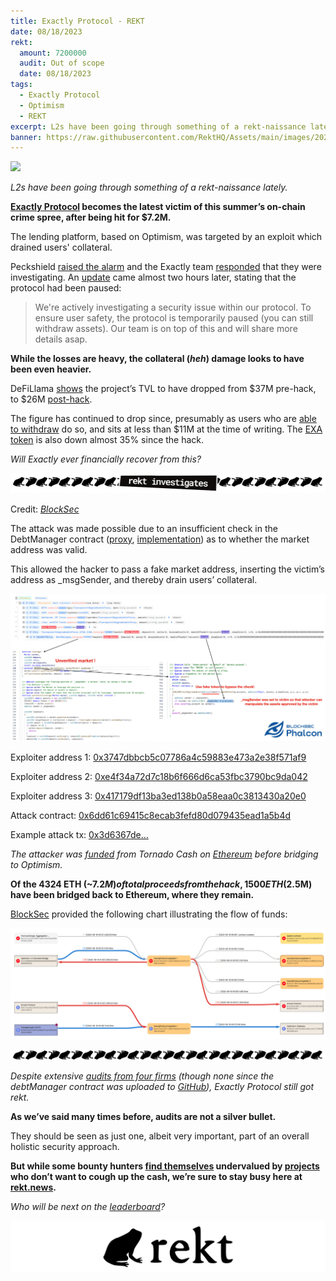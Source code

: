 ```yaml
---
title: Exactly Protocol - REKT
date: 08/18/2023
rekt:
  amount: 7200000
  audit: Out of scope
  date: 08/18/2023
tags:
  - Exactly Protocol
  - Optimism
  - REKT
excerpt: L2s have been going through something of a rekt-naissance lately. Exactly Protocol got hit for $7.2M by an exploit which drained users' collateral. Will Exactly ever financially recover from this?
banner: https://raw.githubusercontent.com/RektHQ/Assets/main/images/2023/01/exactly-header.png
---
```


![](https://raw.githubusercontent.com/RektHQ/Assets/main/images/2023/01/exactly-header.png)

_L2s have been going through something of a rekt-naissance lately._

**[Exactly Protocol](https://twitter.com/ExactlyProtocol) becomes the latest victim of this summer’s on-chain crime spree, after being hit for $7.2M.**

The lending platform, based on Optimism, was targeted by an exploit which drained users' collateral.

Peckshield [raised the alarm](https://twitter.com/peckshield/status/1692469871962202522) and the Exactly team [responded](https://twitter.com/ExactlyProtocol/status/1692481399620858053) that they were investigating. An [update](https://twitter.com/ExactlyProtocol/status/1692509323690184966) came almost two hours later, stating that the protocol had been paused:

>We're actively investigating a security issue within our protocol. To ensure user safety, the protocol is temporarily paused (you can still withdraw assets). Our team is on top of this and will share more details asap.

**While the losses are heavy, the collateral (_heh_) damage looks to have been even heavier.**

DeFiLlama [shows](https://defillama.com/protocol/exactly) the project’s TVL to have dropped from $37M pre-hack, to $26M [post-hack](https://twitter.com/PeckShieldAlert/status/1692484653494751563).

The figure has continued to drop since, presumably as users who are [able to withdraw](https://twitter.com/MoJo_Fi/status/1692511090930815438) do so, and sits at less than $11M at the time of writing. The [EXA token](https://www.coingecko.com/en/coins/exactly-token) is also down almost 35% since the hack.

_Will Exactly ever financially recover from this?_

![](https://raw.githubusercontent.com/RektHQ/Assets/main/images/2021/09/rekt-investigates-linebreak.png)

Credit: _[BlockSec](https://twitter.com/BlockSecTeam/status/1692533280971936059)_

The attack was made possible due to an insufficient check in the DebtManager contract ([proxy](https://optimistic.etherscan.io/address/0x675d410dcf6f343219AAe8d1DDE0BFAB46f52106), [implementation](https://optimistic.etherscan.io/address/0x16748Cb753A68329cA2117a7647aA590317EbF41#code)) as to whether the market address was valid.

This allowed the hacker to pass a fake market address, inserting the victim’s address as _msgSender, and thereby drain users’ collateral.

![](https://raw.githubusercontent.com/RektHQ/Assets/main/images/2023/01/exactly-code.png)

Exploiter address 1: [0x3747dbbcb5c07786a4c59883e473a2e38f571af9](https://optimistic.etherscan.io/address/0x3747dbbcb5c07786a4c59883e473a2e38f571af9)

Exploiter address 2: [0xe4f34a72d7c18b6f666d6ca53fbc3790bc9da042](https://optimistic.etherscan.io/address/0xe4f34a72d7c18b6f666d6ca53fbc3790bc9da042)

Exploiter address 3: [0x417179df13ba3ed138b0a58eaa0c3813430a20e0](https://optimistic.etherscan.io/address/0x417179df13ba3ed138b0a58eaa0c3813430a20e0)

Attack contract: [0x6dd61c69415c8ecab3fefd80d079435ead1a5b4d](https://optimistic.etherscan.io/address/0x6dd61c69415c8ecab3fefd80d079435ead1a5b4d#code)

Example attack tx: [0x3d6367de…](https://optimistic.etherscan.io/tx/0x3d6367de5c191204b44b8a5cf975f257472087a9aadc59b5d744ffdef33a520e)

_The attacker was [funded](https://etherscan.io/tx/0x97618de89d43593dda51585a07972a1267d11433e387f89bfc2831ce120c2f86) from Tornado Cash on [Ethereum](https://etherscan.io/address/0xe4f34a72d7c18b6f666d6ca53fbc3790bc9da042) before bridging to Optimism._

**Of the 4324 ETH (~$7.2M) of total proceeds from the hack, 1500 ETH ($2.5M) have been bridged back to Ethereum, where they remain.**

[BlockSec](https://twitter.com/MetaSleuth/status/1692529887628636439) provided the following chart illustrating the flow of funds:

![](https://raw.githubusercontent.com/RektHQ/Assets/main/images/2023/01/exactly-funds.png)

![](https://raw.githubusercontent.com/RektHQ/Assets/main/images/2021/03/rekt-linebreak.png)

_Despite extensive [audits from four firms](https://docs.exact.ly/security/audits) (though none since the debtManager contract was uploaded to [GitHub](https://github.com/exactly/protocol/blob/main/contracts/periphery/DebtManager.sol)), Exactly Protocol still got rekt._

**As we’ve said many times before, audits are not a silver bullet.**

They should be seen as just one, albeit very important, part of an overall holistic security approach.

**But while some bounty hunters [find themselves](https://twitter.com/usmannk/status/1691943833511379290) undervalued by [projects](https://bug-bounty-wall-of-shame.github.io/) who don’t want to cough up the cash, we’re sure to stay busy here at [rekt.news](https://rekt.news/).**

_Who will be next on the [leaderboard](https://rekt.news/leaderboard/)?_

![](https://raw.githubusercontent.com/RektHQ/Assets/main/images/2021/08/rekt-outline-conc.png)
